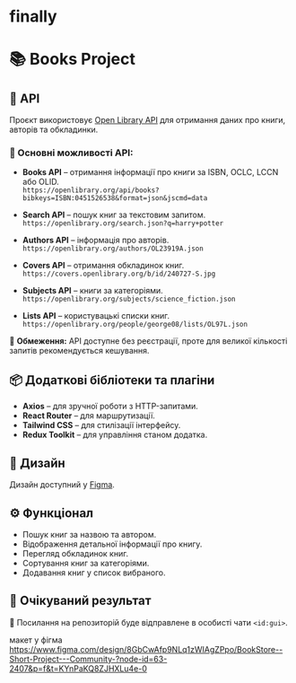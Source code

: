 # finally

# 📚 Books Project

## 🔗 API
Проєкт використовує [Open Library API](https://openlibrary.org/developers/api) для отримання даних про книги, авторів та обкладинки.

### 📌 Основні можливості API:
- **Books API** – отримання інформації про книги за ISBN, OCLC, LCCN або OLID.  
  `https://openlibrary.org/api/books?bibkeys=ISBN:0451526538&format=json&jscmd=data`
  
- **Search API** – пошук книг за текстовим запитом.  
  `https://openlibrary.org/search.json?q=harry+potter`
  
- **Authors API** – інформація про авторів.  
  `https://openlibrary.org/authors/OL23919A.json`
  
- **Covers API** – отримання обкладинок книг.  
  `https://covers.openlibrary.org/b/id/240727-S.jpg`
  
- **Subjects API** – книги за категоріями.  
  `https://openlibrary.org/subjects/science_fiction.json`
  
- **Lists API** – користувацькі списки книг.  
  `https://openlibrary.org/people/george08/lists/OL97L.json`
  
📌 **Обмеження:** API доступне без реєстрації, проте для великої кількості запитів рекомендується кешування.

## 📦 Додаткові бібліотеки та плагіни
- **Axios** – для зручної роботи з HTTP-запитами.
- **React Router** – для маршрутизації.
- **Tailwind CSS** – для стилізації інтерфейсу.
- **Redux Toolkit** – для управління станом додатка.

## 🎨 Дизайн
Дизайн доступний у [Figma](https://www.figma.com/design/8GbCwAfp9NLq1zWIAgZPpo/BookStore--Short-Project---Community-?node-id=63-2407&p=f&t=KYnPaKQ8ZJHXLu4e-0).

## ⚙️ Функціонал
- Пошук книг за назвою та автором.
- Відображення детальної інформації про книгу.
- Перегляд обкладинок книг.
- Сортування книг за категоріями.
- Додавання книг у список вибраного.

## 📌 Очікуваний результат
🔗 Посилання на репозиторій буде відправлене в особисті чати `<id:gui>`.



макет у фігма
https://www.figma.com/design/8GbCwAfp9NLq1zWIAgZPpo/BookStore--Short-Project---Community-?node-id=63-2407&p=f&t=KYnPaKQ8ZJHXLu4e-0

